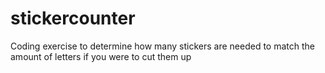# stickercounter
Coding exercise to determine how many stickers are needed to match the amount of letters if you were to cut them up

